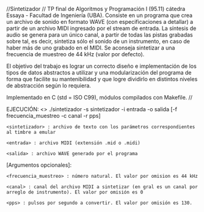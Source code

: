 //Sintetizador
//
TP final de Algoritmos y Programación I (95.11) cátedra Essaya - Facultad de Ingeniería (UBA).
Consiste en un programa que crea un archivo de sonido en formato WAVE (con especificaciones a detallar) a partir de un archivo MIDI ingresado por 
el stream de entrada. La síntesis de audio se genera para un único canal, a partir de todas las pistas grabadas sobre tal, es decir, sintetiza sólo el sonido
de un instrumento, en caso de haber más de uno grabado en el MIDI. Se aconseja sintetizar a una frecuencia de muestreo de 44 kHz (valor por defecto).

El objetivo del trabajo es lograr un correcto diseño e implementación de los tipos de datos abstractos a utilizar y una modularización del programa de forma 
que facilite su mantenibilidad y que logre dividirlo en distintos niveles de abstracción según lo requiera.

Implementado en C (std = ISO C99), módulos compilados con Makefile.
//
<main>
EJECUCIÓN:
<>
./sintetizador -s sintetizador -i entrada -o salida [-f frecuencia_muestreo -c canal -r pps]

    <sintetizador> : archivo de texto con los parámetros correspondientes al timbre a emular

    <entrada> : archivo MIDI (extensión .mid o .midi)

    <salida> : archivo WAVE generado por el programa


[Argumentos opcionales]:

    <frecuencia_muestreo> : número natural. El valor por omision es 44 kHz 

    <canal> : canal del archivo MIDI a sintetizar (en gral es un canal por arreglo de instrumento). El valor por omisión es 0

    <pps> : pulsos por segundo a convertir. El valor por omisión es 130.
